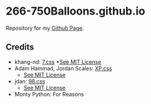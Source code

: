 # 266-750Balloons.github.io
Repository for my [Github Page](https://266-750balloons.github.io/).

## Credits
* khang-nd: [7.css](https://khang-nd.github.io/7.css/)
  *[See MIT License](https://github.com/khang-nd/7.css/blob/main/LICENSE)
* Adam Hammad, Jordan Scales: [XP.css](https://botoxparty.github.io/XP.css/)
  * [See MIT License](https://github.com/botoxparty/XP.css/blob/main/LICENSE)
* jdan: [98.css](https://jdan.github.io/98.css/)
  * [See MIT License](https://github.com/jdan/98.css/blob/main/LICENSE)
* Monty Python: For Reasons
